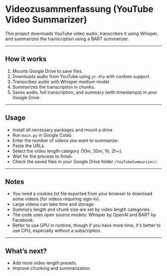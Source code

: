 # Videozusammenfassung (YouTube Video Summarizer)

This project downloads YouTube video audio, transcribes it using Whisper, and summarizes the transcription using a BART summarizer.

---

## How it works

1. Mounts Google Drive to save files.
2. Downloads audio from YouTube using `yt-dlp` with cookies support.
3. Transcribes audio with Whisper medium model.
4. Summarizes the transcription in chunks.
5. Saves audio, full transcription, and summary (with timestamps) in your Google Drive.

---

## Usage

- Install all necessary packages and mount a drive
- Run `main.py` in Google Colab.
- Enter the number of videos you want to summarize.
- Paste the URLs.
- Select the video length category (10m, 30m, 1h, 2h+).
- Wait for the process to finish.
- Check the saved files in your Google Drive folder `/YouTubeSummarizer/`.

---

## Notes

- You need a cookies.txt file exported from your browser to download some videos (for videos requiring sign-in).
- Large videos can take time and storage.
- Summary length and chunk size are set by video length categories.
- The code uses open source models: Whisper by OpenAI and BART by Facebook.
- Better to use GPU in runtime, though if you have more time, it's better to use CPU, especially without a subscription.

---

## What’s next?

- Add more video length presets.
- Improve chunking and summarization.


